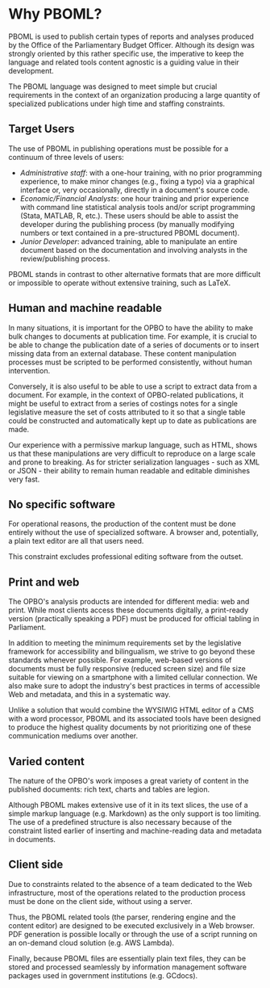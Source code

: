 # Why PBOML?

PBOML is used to publish certain types of reports and analyses produced by the Office of the Parliamentary Budget Officer. Although its design was strongly oriented by this rather specific use, the imperative to keep the language and related tools content agnostic is a guiding value in their development.

The PBOML language was designed to meet simple but crucial requirements in the context of an organization producing a large quantity of specialized publications under high time and staffing constraints.

## Target Users

The use of PBOML in publishing operations must be possible for a continuum of three levels of users:

- _Administrative staff_: with a one-hour training, with no prior programming experience, to make minor changes (e.g., fixing a typo) via a graphical interface or, very occasionally, directly in a document's source code.
- _Economic/Financial Analysts_: one hour training and prior experience with command line statistical analysis tools and/or script programming (Stata, MATLAB, R, etc.). These users should be able to assist the developer during the publishing process (by manually modifying numbers or text contained in a pre-structured PBOML document).
- _Junior Developer_: advanced training, able to manipulate an entire document based on the documentation and involving analysts in the review/publishing process.

PBOML stands in contrast to other alternative formats that are more difficult or impossible to operate without extensive training, such as LaTeX.

## Human and machine readable

In many situations, it is important for the OPBO to have the ability to make bulk changes to documents at publication time. For example, it is crucial to be able to change the publication date of a series of documents or to insert missing data from an external database. These content manipulation processes must be scripted to be performed consistently, without human intervention.

Conversely, it is also useful to be able to use a script to extract data from a document. For example, in the context of OPBO-related publications, it might be useful to extract from a series of costings notes for a single legislative measure the set of costs attributed to it so that a single table could be constructed and automatically kept up to date as publications are made.

Our experience with a permissive markup language, such as HTML, shows us that these manipulations are very difficult to reproduce on a large scale and prone to breaking. As for stricter serialization languages - such as XML or JSON - their ability to remain human readable and editable diminishes very fast.

## No specific software

For operational reasons, the production of the content must be done entirely without the use of specialized software. A browser and, potentially, a plain text editor are all that users need.

This constraint excludes professional editing software from the outset.

## Print and web

The OPBO's analysis products are intended for different media: web and print. While most clients access these documents digitally, a print-ready version (practically speaking a PDF) must be produced for official tabling in Parliament.

In addition to meeting the minimum requirements set by the legislative framework for accessibility and bilingualism, we strive to go beyond these standards whenever possible. For example, web-based versions of documents must be fully responsive (reduced screen size) and file size suitable for viewing on a smartphone with a limited cellular connection. We also make sure to adopt the industry's best practices in terms of accessible Web and metadata, and this in a systematic way.

Unlike a solution that would combine the WYSIWIG HTML editor of a CMS with a word processor, PBOML and its associated tools have been designed to produce the highest quality documents by not prioritizing one of these communication mediums over another.

## Varied content

The nature of the OPBO's work imposes a great variety of content in the published documents: rich text, charts and tables are legion.

Although PBOML makes extensive use of it in its text slices, the use of a simple markup language (e.g. Markdown) as the only support is too limiting. The use of a predefined structure is also necessary because of the constraint listed earlier of inserting and machine-reading data and metadata in documents.

## Client side

Due to constraints related to the absence of a team dedicated to the Web infrastructure, most of the operations related to the production process must be done on the client side, without using a server.

Thus, the PBOML related tools (the parser, rendering engine and the content editor) are designed to be executed exclusively in a Web browser. PDF generation is possible locally or through the use of a script running on an on-demand cloud solution (e.g. AWS Lambda).

Finally, because PBOML files are essentially plain text files, they can be stored and processed seamlessly by information management software packages used in government institutions (e.g. GCdocs).